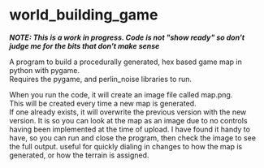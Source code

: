 # world_building_game
***NOTE: This is a work in progress.  Code is not "show ready" so don't judge me for the bits that don't make sense***

A program to build a procedurally generated, hex based game map in python with pygame.  
Requires the pygame, and perlin_noise libraries to run.

When you run the code, it will create an image file called map.png.  
This will be created every time a new map is generated.  
If one already exists, it will overwrite the previous version with the new version.
It is so you can look at the map as an image due to no controls having been implemented at the time of upload.
I have found it handy to have, so you can run and close the program, then check the image to see the full output.
useful for quickly dialing in changes to how the map is generated, or how the terrain is assigned.
  
